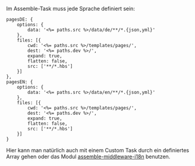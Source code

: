 Im Assemble-Task muss jede Sprache definiert sein: 

```
pagesDE: {
	options: {
		data: '<%= paths.src %>/data/de/**/*.{json,yml}'
	},
	files: [{
		cwd: '<%= paths.src %>/templates/pages/',
		dest: '<%= paths.dev %>/',
		expand: true,
		flatten: false,
		src: ['**/*.hbs']
	}]
},
pagesEN: {
	options: {
		data: '<%= paths.src %>/data/en/**/*.{json,yml}'
	},
	files: [{
		cwd: '<%= paths.src %>/templates/pages/',
		dest: '<%= paths.dev %>/',
		expand: true,
		flatten: false,
		src: ['**/*.hbs']
	}]
}
```

Hier kann man natürlich auch mit einem Custom Task durch ein definiertes Array gehen oder das Modul [assemble-middleware-i18n](https://github.com/assemble/assemble-middleware-i18n) benutzen. 